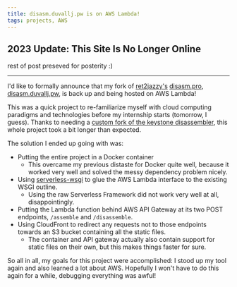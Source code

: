 ```yaml
---
title: disasm.duvallj.pw is on AWS Lambda!
tags: projects, AWS
---
```


## 2023 Update: This Site Is No Longer Online

rest of post preseved for posterity :)

---

I'd like to formally announce that my fork of [ret2jazzy's](https://github.com/ret2jazzy/disasm.pro/)
[disasm.pro](https://disasm.pro/), [disasm.duvallj.pw](https://disasm.duvallj.pw),
is back up and being hosted on AWS Lambda!

This was a quick project to re-familiarize myself with cloud computing paradigms
and technologies before my internship starts (tomorrow, I guess). Thanks to
needing a [custom fork of the keystone disassembler](https://github.com/duvallj/keystone),
this whole project took a bit longer than expected.

The solution I ended up going with was:

- Putting the entire project in a Docker container
  - This overcame my previous distaste for Docker quite well, because it worked
    very well and solved the messy dependency problem nicely.
- Using [serverless-wsgi](https://pypi.org/project/serverless-wsgi/) to glue
  the AWS Lambda interface to the existing WSGI outline.
  - Using the raw Serverless Framework did not work very well at all,
    disappointingly.
- Putting the Lambda function behind AWS API Gateway at its two POST endpoints,
  `/assemble` and `/disassemble`.
- Using CloudFront to redirect any requests not to those endpoints towards an
  S3 bucket containing all the static files.
  - The container and API gateway actually also contain support for static files
    on their own, but this makes things faster for sure.

So all in all, my goals for this project were accomplished: I stood up my tool
again and also learned a lot about AWS. Hopefully I won't have to do this again
for a while, debugging everything was awful!
